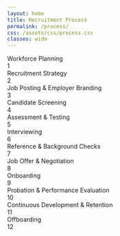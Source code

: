 ```yaml
---
layout: home
title: Recruitment Process
permalink: /process/
css: /assets/css/process.css
classes: wide
---
```


<!-- ensure the CSS is loaded for this page -->
<link rel="stylesheet" href="{{ '/assets/css/process.css' | relative_url }}">

<div class="timeline">

  <div class="process left">
    <div class="content">Workforce Planning</div>
    <div class="circle">1</div>
  </div>

  <div class="process right">
    <div class="content">Recruitment Strategy</div>
    <div class="circle">2</div>
  </div>

  <div class="process left">
    <div class="content">Job Posting &amp; Employer Branding</div>
    <div class="circle">3</div>
  </div>

  <div class="process right">
    <div class="content">Candidate Screening</div>
    <div class="circle">4</div>
  </div>

  <div class="process left">
    <div class="content">Assessment &amp; Testing</div>
    <div class="circle">5</div>
  </div>

  <div class="process right">
    <div class="content">Interviewing</div>
    <div class="circle">6</div>
  </div>

  <div class="process left">
    <div class="content">Reference &amp; Background Checks</div>
    <div class="circle">7</div>
  </div>

  <div class="process right">
    <div class="content">Job Offer &amp; Negotiation</div>
    <div class="circle">8</div>
  </div>

  <div class="process left">
    <div class="content">Onboarding</div>
    <div class="circle">9</div>
  </div>

  <div class="process right">
    <div class="content">Probation &amp; Performance Evaluation</div>
    <div class="circle">10</div>
  </div>

  <div class="process left">
    <div class="content">Continuous Development &amp; Retention</div>
    <div class="circle">11</div>
  </div>

  <div class="process right">
    <div class="content">Offboarding</div>
    <div class="circle">12</div>
  </div>

</div>
